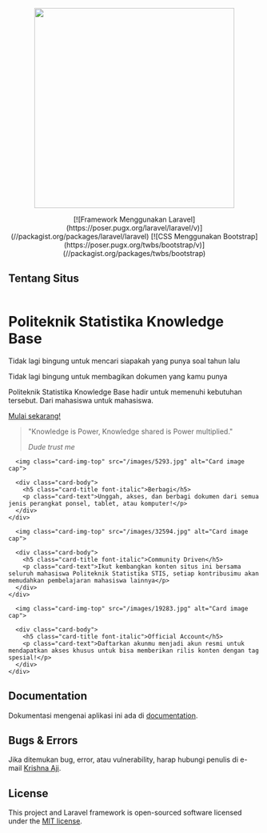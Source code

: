 
<p align="center"><img src="https://git.stis.ac.id/krishna.aji/laravel-stis-knowledge-base/-/blob/master/public/images/logo_b.png" width="400"></p>

<p align="center">
[![Framework Menggunakan Laravel](https://poser.pugx.org/laravel/laravel/v)](//packagist.org/packages/laravel/laravel)
[![CSS Menggunakan Bootstrap](https://poser.pugx.org/twbs/bootstrap/v)](//packagist.org/packages/twbs/bootstrap)
</p>

## Tentang Situs

<div class="row align-items-center my-5">
	<div class="col-lg-7">
		<img class="img-fluid rounded mb-4 mb-lg-0" src="https://image.freepik.com/free-vector/group-students-watching-online-webinar_74855-5514.jpg" alt="">
	</div>
	<div class="col-lg-5">
		<h1 class="font-weight-light">Politeknik Statistika Knowledge Base</h1>
		<p>
			Tidak lagi bingung untuk mencari siapakah yang punya soal tahun lalu
		</p>
		<p>
			Tidak lagi bingung untuk membagikan dokumen yang kamu punya
		</p>
		<p>
			Politeknik Statistika <span class="font-italic">Knowledge Base</span> hadir untuk memenuhi kebutuhan tersebut. Dari mahasiswa untuk mahasiswa.
		</p>
	<a class="btn btn-primary" href="www.krishnaaji.com">Mulai sekarang!</a>
	</div>
</div>	

<div class="card bg-light my-5 py-4 text-center">
  <div class="card-body">
		<blockquote class="blockquote mb-0">
		  <p>"Knowledge is Power, Knowledge shared is Power multiplied."</p>
		  <footer class="blockquote-footer"><cite title="Source Title">Dude trust me</cite></footer>
		</blockquote>
  </div>
</div>

<div class="row">
  <div class="col-md-4 mb-5">
	<div class="card h-100">
		
	  <img class="card-img-top" src="/images/5293.jpg" alt="Card image cap">
		
	  <div class="card-body">
		<h5 class="card-title font-italic">Berbagi</h5>
		<p class="card-text">Unggah, akses, dan berbagi dokumen dari semua jenis perangkat ponsel, tablet, atau komputer!</p>
	  </div>
	</div>
  </div>
  <div class="col-md-4 mb-5">
	<div class="card h-100">  
	
	  <img class="card-img-top" src="/images/32594.jpg" alt="Card image cap">
	  
	  <div class="card-body">
		<h5 class="card-title font-italic">Community Driven</h5>
		<p class="card-text">Ikut kembangkan konten situs ini bersama seluruh mahasiswa Politeknik Statistika STIS, setiap kontribusimu akan memudahkan pembelajaran mahasiswa lainnya</p>
	  </div>
	</div>
  </div>
  <div class="col-md-4 mb-5">
	<div class="card h-100">  
	
	  <img class="card-img-top" src="/images/19283.jpg" alt="Card image cap">
	  
	  <div class="card-body">
		<h5 class="card-title font-italic">Official Account</h5>
		<p class="card-text">Daftarkan akunmu menjadi akun resmi untuk mendapatkan akses khusus untuk bisa memberikan rilis konten dengan tag spesial!</p>
	  </div>
	</div>
  </div>
</div>


## Documentation

Dokumentasi mengenai aplikasi ini ada di [documentation](https://laravel.com/docs/contributions).

## Bugs & Errors

Jika ditemukan bug, error, atau vulnerability, harap hubungi penulis di e-mail [Krishna Aji](mailto:16.9227@stis.ac.id).

## License

This project and Laravel framework is open-sourced software licensed under the [MIT license](https://opensource.org/licenses/MIT).
